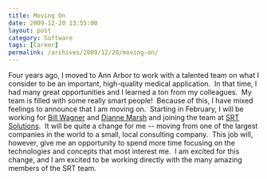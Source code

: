 ```yaml
---
title: Moving On
date: 2009-12-20 13:55:00
layout: post
category: Software
tags: [Career]
permalink: /archives/2009/12/20/moving-on/
---
```


Four years ago, I moved to Ann Arbor to work with a talented team on what I consider to be an important, high-quality medical application.&#160; In that time, I had many great opportunities and I learned a ton from my colleagues.&#160; My team is filled with some really smart people!&#160; Because of this, I have mixed feelings to announce that I am moving on.&#160; Starting in February, I will be working for [Bill Wagner](http://thebillwagner.com/Blog) and [Dianne Marsh](http://diannemarsh.com/) and joining the team at [SRT Solutions](http://srtsolutions.com/).&#160; It will be quite a change for me -- moving from one of the largest companies in the world to a small, local consulting company.&#160; This job will, however, give me an opportunity to spend more time focusing on the technologies and concepts that most interest me.&#160; I am excited for this change, and I am excited to be working directly with the many amazing members of the SRT team.
